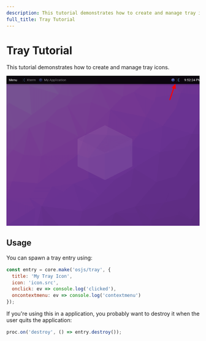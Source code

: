 ```yaml
---
description: This tutorial demonstrates how to create and manage tray icons.
full_title: Tray Tutorial
---
```


# Tray Tutorial

This tutorial demonstrates how to create and manage tray icons.

![Example](example.png)

## Usage

You can spawn a tray entry using:

```javascript
const entry = core.make('osjs/tray', {
  title: 'My Tray Icon',
  icon: 'icon.src',
  onclick: ev => console.log('clicked'),
  oncontextmenu: ev => console.log('contextmenu')
});
```

If you're using this in a application, you probably want to destroy it when the user quits the application:

```javascript
proc.on('destroy', () => entry.destroy());
```
